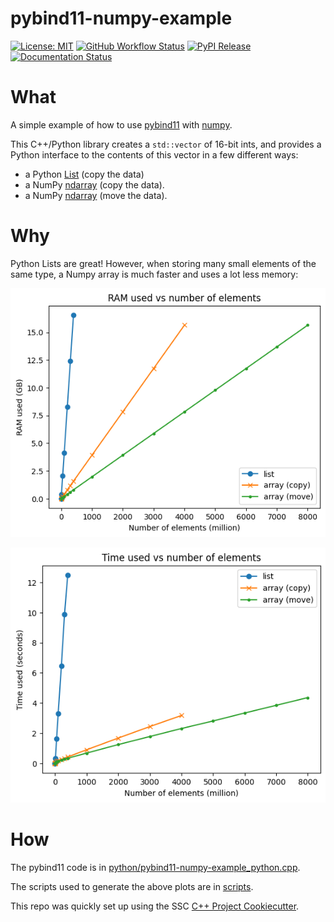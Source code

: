 # pybind11-numpy-example

[![License: MIT](https://img.shields.io/badge/License-MIT-yellow.svg)](https://opensource.org/licenses/MIT)
[![GitHub Workflow Status](https://img.shields.io/github/workflow/status/lkeegan/pybind11-numpy-example/CI)](https://github.com/lkeegan/pybind11-numpy-example/actions?query=workflow%3ACI)
[![PyPI Release](https://img.shields.io/pypi/v/pybind11numpyexample.svg)](https://pypi.org/project/pybind11numpyexample)
[![Documentation Status](https://readthedocs.org/projects/pybind11-numpy-example/badge/)](https://pybind11-numpy-example.readthedocs.io/)

# What
A simple example of how to use [pybind11](https://github.com/pybind/pybind11) with [numpy](https://numpy.org/).

This C++/Python library creates a `std::vector` of 16-bit ints,
and provides a Python interface to the contents of this vector in a few different ways:
- a Python [List](https://docs.python.org/3/tutorial/datastructures.html#more-on-lists) (copy the data)
- a NumPy [ndarray](https://numpy.org/doc/stable/reference/generated/numpy.ndarray.html) (copy the data).
- a NumPy [ndarray](https://numpy.org/doc/stable/reference/generated/numpy.ndarray.html) (move the data).

# Why
Python Lists are great!
However, when storing many small elements of the same type,
a Numpy array is much faster and uses a lot less memory:

![Memory used vs number of elements](scripts/memory.png)

![Time used vs number of elements](scripts/time.png)

# How

The pybind11 code is in [python/pybind11-numpy-example_python.cpp](python/pybind11-numpy-example_python.cpp).

The scripts used to generate the above plots are in [scripts](scripts).

This repo was quickly set up using the SSC [C++ Project Cookiecutter](https://github.com/ssciwr/cookiecutter-cpp-project).